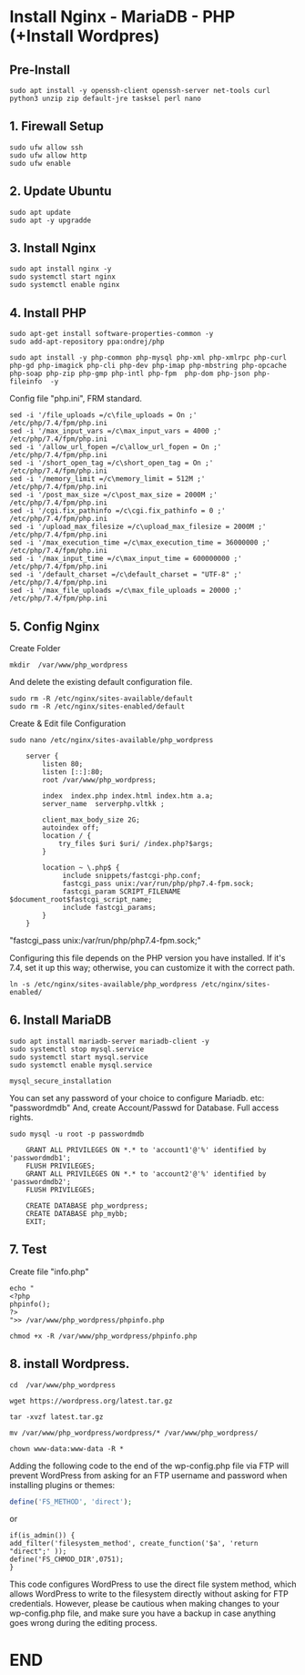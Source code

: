 # Install Nginx - MariaDB - PHP (+Install Wordpres)
## Pre-Install 
```
sudo apt install -y openssh-client openssh-server net-tools curl python3 unzip zip default-jre tasksel perl nano

```

## 1. Firewall Setup
```
sudo ufw allow ssh
sudo ufw allow http
sudo ufw enable

```
## 2. Update Ubuntu
```
sudo apt update
sudo apt -y upgradde

```
## 3. Install Nginx
```
sudo apt install nginx -y
sudo systemctl start nginx
sudo systemctl enable nginx

```

## 4. Install PHP
```
sudo apt-get install software-properties-common -y
sudo add-apt-repository ppa:ondrej/php
```
```
sudo apt install -y php-common php-mysql php-xml php-xmlrpc php-curl php-gd php-imagick php-cli php-dev php-imap php-mbstring php-opcache php-soap php-zip php-gmp php-intl php-fpm  php-dom php-json php-fileinfo  -y

```

Config file "php.ini", FRM standard.
```
sed -i '/file_uploads =/c\file_uploads = On ;' /etc/php/7.4/fpm/php.ini
sed -i '/max_input_vars =/c\max_input_vars = 4000 ;' /etc/php/7.4/fpm/php.ini
sed -i '/allow_url_fopen =/c\allow_url_fopen = On ;' /etc/php/7.4/fpm/php.ini
sed -i '/short_open_tag =/c\short_open_tag = On ;' /etc/php/7.4/fpm/php.ini
sed -i '/memory_limit =/c\memory_limit = 512M ;' /etc/php/7.4/fpm/php.ini
sed -i '/post_max_size =/c\post_max_size = 2000M ;' /etc/php/7.4/fpm/php.ini
sed -i '/cgi.fix_pathinfo =/c\cgi.fix_pathinfo = 0 ;' /etc/php/7.4/fpm/php.ini
sed -i '/upload_max_filesize =/c\upload_max_filesize = 2000M ;' /etc/php/7.4/fpm/php.ini
sed -i '/max_execution_time =/c\max_execution_time = 36000000 ;' /etc/php/7.4/fpm/php.ini
sed -i '/max_input_time =/c\max_input_time = 600000000 ;' /etc/php/7.4/fpm/php.ini
sed -i '/default_charset =/c\default_charset = "UTF-8" ;' /etc/php/7.4/fpm/php.ini
sed -i '/max_file_uploads =/c\max_file_uploads = 20000 ;' /etc/php/7.4/fpm/php.ini

```

## 5. Config Nginx
Create Folder 
```
mkdir  /var/www/php_wordpress

```
And delete the existing default configuration file.
```
sudo rm -R /etc/nginx/sites-available/default
sudo rm -R /etc/nginx/sites-enabled/default
```
Create & Edit file Configuration 
```
sudo nano /etc/nginx/sites-available/php_wordpress
```
```
	server {
		listen 80;
		listen [::]:80;
		root /var/www/php_wordpress;

		index  index.php index.html index.htm a.a;
		server_name  serverphp.vltkk ;

		client_max_body_size 2G;
		autoindex off;
		location / {
			try_files $uri $uri/ /index.php?$args;
		}

		location ~ \.php$ {
			 include snippets/fastcgi-php.conf;
			 fastcgi_pass unix:/var/run/php/php7.4-fpm.sock;
			 fastcgi_param SCRIPT_FILENAME $document_root$fastcgi_script_name;
			 include fastcgi_params;
		}
	}
```
"fastcgi_pass unix:/var/run/php/php7.4-fpm.sock;" 

Configuring this file depends on the PHP version you have installed. If it's 7.4, set it up this way; otherwise, you can customize it with the correct path.
```
ln -s /etc/nginx/sites-available/php_wordpress /etc/nginx/sites-enabled/
```

## 6. Install MariaDB
```
sudo apt install mariadb-server mariadb-client -y
sudo systemctl stop mysql.service
sudo systemctl start mysql.service
sudo systemctl enable mysql.service

```
```
mysql_secure_installation

```
You can set any password of your choice to configure Mariadb. etc: "passwordmdb" 
And, create Account/Passwd for Database. Full access rights.
```
sudo mysql -u root -p passwordmdb
```
```
	GRANT ALL PRIVILEGES ON *.* to 'account1'@'%' identified by 'passwordmdb1';
	FLUSH PRIVILEGES;
	GRANT ALL PRIVILEGES ON *.* to 'account2'@'%' identified by 'passwordmdb2';
	FLUSH PRIVILEGES;

	CREATE DATABASE php_wordpress;
	CREATE DATABASE php_mybb;
	EXIT;

```

## 7. Test
Create file "info.php"
```
echo "
<?php
phpinfo();
?>
">> /var/www/php_wordpress/phpinfo.php

chmod +x -R /var/www/php_wordpress/phpinfo.php
```

## 8. install Wordpress.

```
cd  /var/www/php_wordpress
```
```
wget https://wordpress.org/latest.tar.gz
```
```
tar -xvzf latest.tar.gz
```
```
mv /var/www/php_wordpress/wordpress/* /var/www/php_wordpress/
```
```
chown www-data:www-data -R *
```

Adding the following code to the end of the wp-config.php file via FTP will prevent WordPress from asking for an FTP username and password when installing plugins or themes:

```php
define('FS_METHOD', 'direct');
```
or
```
if(is_admin()) {
add_filter('filesystem_method', create_function('$a', 'return "direct";' ));
define('FS_CHMOD_DIR',0751);
}

```

This code configures WordPress to use the direct file system method, which allows WordPress to write to the filesystem directly without asking for FTP credentials. However, please be cautious when making changes to your wp-config.php file, and make sure you have a backup in case anything goes wrong during the editing process.


# END




